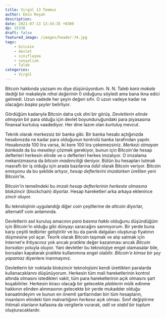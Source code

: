 ```yaml
---
title: Virgül 13 Temmuz
author: Emin Reşah
description: 
date: 2021-07-13 13:34:35 +0300
dp: 15338
draft: false
featured_image: /images/header-74.jpg
tags: 
    - bitcoin
    - devlet
    - sınıflaşma
    - sosyalizm
    - Taleb
categories:
    - Virgül
---
```



Bitcoin hakkında yazsam mı diye düşünüyordum. N. N. Taleb *kara makale* dediği bir makaleyle *nihai
değerinin* 0 olduğunu söyledi ama bana ikna edici gelmedi. Uzun vadede her şeyin değeri sıfır. O
uzun vadeye kadar ne olacağını *başka şeyler* belirliyor. 

Gördüğüm kadarıyla Bitcoin daha çok *dini* bir görüş. *Devletlerin elinde olmayan* bir para olduğu
için devlet boyunduruğundaki para piyasasına finansal kurtuluş vaadediyor. Her dine lazım olan
*kurtuluş* mevcut. 

Teknik olarak merkezsiz bir banka gibi. Bir banka hesabı açtığınızda hesabınızda ne kadar para
olduğunun kontrolü banka tarafından yapılır. Hesabınızda 100 lira varsa, iki kere 100 lira
çekemezsiniz. *Merkezi olmayan bankada* da bu meseleyi çözmek gerekiyor, bunun için Bitcoin'de hesap
defterleri herkesin elinde ve o defterleri herkes imzalıyor. O imzalama mekanizmasına da *bitcoin
madenciliği* deniyor. Bütün bu hesapları tutmak masraflı bir iş olduğu için arada bazılarına *ödül*
olarak Bitcoin veriyor. Bitcoin emisyonu da bu şekilde artıyor, *hesap defterlerini imzalarken*
üretilen yeni Bitcoin'le. 

Bitcoin'in temelindeki bu *imzalı hesap defterlerinin herkeste olmasına* blokzincir (blockchain)
diyorlar. Hesap hareketleri arka arkaya eklenince *zincir* oluyor. 

Bu teknolojinin uygulandığı diğer *coin* çeşitlerine de *altcoin* diyorlar, alternatif coin
anlamında. 

Devletlerin asıl kuruluş amacının *para basma hakkı* olduğunu düşündüğüm için Bitcoin'in olduğu gibi
dünyayı saracağını sanmıyorum. Bir yerde buna karşı çeşitli tedbirler geliştirilir ve bu da panik
dalgaları oluşturup fiyatının düşmesine yol açar. Teorik olarak Bitcoin taşımak ve alıp satmak için
Internet'e ihtiyacınız yok ancak pratikte değer kazanması ancak *Bitcoin borsaları* yoluyla oluyor.
Yani devletler bu teknolojiye engel olamasalar bile, borsaları kapatarak pratikte kullanımına engel
olabilir. *Bitcoin'e kimse bir şey yapamaz* diyenlere inanmayınız. 

Devletlerin bir noktada blokzincir teknolojisini kendi ürettikleri paralarda kullanacaklarını
düşünüyorum. Herkesin tüm mali hareketlerinin kontrol altında olmasını istedikleri vakit, tüm para
hareketlerinin açık olmasını şart koşabilirler. Herkesin kiracı olacağı bir gelecekte *pleblerin*
mülk edinme hakkının elinden alınmasının gelecekte bir yerde mukadder olduğu kanaatindeyim ve bunun
en önemli şartlarından biri tüm hesapların, insanların elindeki tüm malvarlığının *herkese* açık
olması. Sınıf değiştirme ihtimali olanların kafasına da vergilerle vurarak, *adil ve stabil bir
toplum* oluşturacaklardır. 
